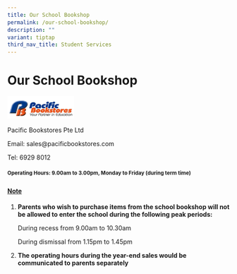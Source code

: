 ```yaml
---
title: Our School Bookshop
permalink: /our-school-bookshop/
description: ""
variant: tiptap
third_nav_title: Student Services
---
```

<h1><strong>Our School Bookshop</strong></h1>
<p></p>
<div class="isomer-image-wrapper">
<img style="width: 30%;" height="auto" width="100%" alt="" src="/images/pacific.png">
</div>
<p>Pacific Bookstores Pte Ltd</p>
<p>Email: sales@pacificbookstores.com</p>
<p>Tel: 6929 8012</p>
<h4><sup>Operating Hours: 9.00am to 3.00pm, Monday to Friday (during term time)</sup></h4>
<h4><u>Note</u></h4>
<ol data-tight="true" class="tight">
<li>
<p><strong>Parents who wish to purchase items from the school bookshop will not be allowed to enter the school during the following peak periods:</strong>
</p>
<p></p>
<p>During recess from 9.00am to 10.30am</p>
<p></p>
<p>During dismissal from 1.15pm to 1.45pm</p>
<p></p>
</li>
<li>
<p><strong>The operating hours during the year-end sales would be communicated to parents separately</strong>
</p>
<p></p>
<p></p>
</li>
</ol>
<p></p>